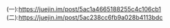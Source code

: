 (一):https://juejin.im/post/5ac1a4665188255c4c106cb1
(二):https://juejin.im/post/5ac238cc6fb9a028b4113bdc